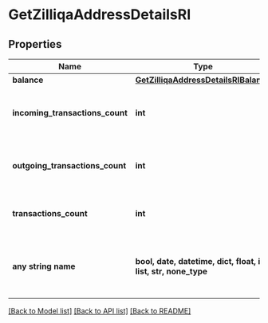 # GetZilliqaAddressDetailsRI


## Properties
Name | Type | Description | Notes
------------ | ------------- | ------------- | -------------
**balance** | [**GetZilliqaAddressDetailsRIBalance**](GetZilliqaAddressDetailsRIBalance.md) |  | 
**incoming_transactions_count** | **int** | Defines the received transaction count to the address. | 
**outgoing_transactions_count** | **int** | Defines the sent transaction count from the address. | 
**transactions_count** | **int** | Defines the entire count of the transactions. | 
**any string name** | **bool, date, datetime, dict, float, int, list, str, none_type** | any string name can be used but the value must be the correct type | [optional]

[[Back to Model list]](../README.md#documentation-for-models) [[Back to API list]](../README.md#documentation-for-api-endpoints) [[Back to README]](../README.md)


